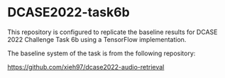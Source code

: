 # DCASE2022-task6b

This repository is configured to replicate the baseline results for DCASE 2022 Challenge Task 6b using a TensorFlow implementation.

The baseline system of the task is from the following repository: 

https://github.com/xieh97/dcase2022-audio-retrieval
